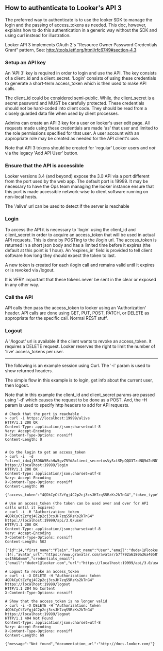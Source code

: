 ## How to authenticate to Looker's API 3

The preferred way to authenticate is to use the looker SDK to manage the login and the passing of
access_tokens as needed. This doc, however, explains how to do this authentication in a generic way without the SDK and using curl instead for illustration.

Looker API 3 implements OAuth 2's "Resource Owner Password Credentials Grant" pattern,
See: http://tools.ietf.org/html/rfc6749#section-4.3

### Setup an API key
An 'API 3' key is required in order to login and use the API. The key consists of a client_id and a client_secret.
'Login' consists of using these credentials to generate a short-term access_token which is then used to make API calls.

The client_id could be considered semi-public. While, the client_secret is a secret password and MUST be
carefully protected. These credentials should not be hard-coded into client code. They should be read from
a closely guarded data file when used by client processes.

Admins can create an API 3 key for a user on looker's user edit page. All requests made using these
credentials are made 'as' that user and limited to the role permissions specified for that user. A user
account with an appropriate role may be created as needed for the API client's use.

Note that API 3 tokens should be created for 'regular' Looker users and *not* via the legacy 'Add API User' button.


### Ensure that the API is accessible
Looker versions 3.4 (and beyond) expose the 3.0 API via a port different from the port used by the web app.
The default port is 19999. It may be necessary to have the Ops team managing the looker instance ensure that this
port is made accessible network-wise to client software running on non-local hosts.

The '/alive' url can be used to detect if the server is reachable


### Login
To access the API it is necessary to 'login' using the client_id and client_secret in order to acquire an
access_token that will be used in actual API requests. This is done by POSTing to the /login url. The access_token is returned in a short json body and has a limited time before it expires (the default at this point is 1 hour).
An 'expires_in' field is provided to tell client software how long they should expect the token to last.

A new token is created for each /login call and remains valid until it expires or is revoked via /logout.

It is VERY important that these tokens never be sent in the clear or exposed in any other way.


### Call the API
API calls then pass the access_token to looker using an 'Authorization' header. API calls are
done using GET, PUT, POST, PATCH, or DELETE as appropriate for the specific call. Normal REST stuff.


### Logout
A '/logout' url is available if the client wants to revoke an access_token. It requires a DELETE request.
Looker reserves the right to limit the number of 'live' access_tokens per user.

-------------------------------------------------------------------------------------------------

The following is an example session using Curl. The '-i' param is used to show returned headers.

The simple flow in this example is to login, get info about the current user, then logout.

Note that in this example the client_id and client_secret params are passed using '-d' which causes the
request to be done as a POST. And, the -H param is used to specify http headers to add for API requests.

```
# Check that the port is reachable
> curl -i https://localhost:19999/alive
HTTP/1.1 200 OK
Content-Type: application/json;charset=utf-8
Vary: Accept-Encoding
X-Content-Type-Options: nosniff
Content-Length: 0


# Do the login to get an access_token
> curl -i  -d "client_id=4j3SD8W5RchHw5gvZ5Yd&client_secret=sVySctSMpQQG3TzdNQ5d2dND"  https://localhost:19999/login
HTTP/1.1 200 OK
Content-Type: application/json;charset=utf-8
Vary: Accept-Encoding
X-Content-Type-Options: nosniff
Content-Length: 99

{"access_token":"4QDkCyCtZzYgj4C2p2cj3csJH7zqS5RzKs2kTnG4","token_type":"Bearer","expires_in":3600}

# Use an access_token (the token can be used over and over for API calls until it expires)
> curl -i -H "Authorization: token 4QDkCyCtZzYgj4C2p2cj3csJH7zqS5RzKs2kTnG4"  https://localhost:19999/api/3.0/user
HTTP/1.1 200 OK
Content-Type: application/json;charset=utf-8
Vary: Accept-Encoding
X-Content-Type-Options: nosniff
Content-Length: 502

{"id":14,"first_name":"Plain","last_name":"User","email":"dude+1@looker.com","models_dir":null,"is_disabled":false,"look_access":[14],"avatar_url":"https://www.gravatar.com/avatar/b7f792a6180a36a4058f36875584bc45?s=156&d=mm","credentials_email":{"email":"dude+1@looker.com","url":"https://localhost:19999/api/3.0/users/14/credentials_email","user_url":"https://localhost:19999/api/3.0/users/14","password_reset_url":"https://localhost:19999/api/3.0"},"url":"https://localhost:19999/api/3.0/users/14"}

# Logout to revoke an access_token
> curl -i -X DELETE -H "Authorization: token 4QDkCyCtZzYgj4C2p2cj3csJH7zqS5RzKs2kTnG4"  https://localhost:19999/logout
HTTP/1.1 204 No Content
X-Content-Type-Options: nosniff

# Show that the access_token is no longer valid
> curl -i -X DELETE -H "Authorization: token 4QDkCyCtZzYgj4C2p2cj3csJH7zqS5RzKs2kTnG4"  https://localhost:19999/logout
HTTP/1.1 404 Not Found
Content-Type: application/json;charset=utf-8
Vary: Accept-Encoding
X-Content-Type-Options: nosniff
Content-Length: 69

{"message":"Not found","documentation_url":"http://docs.looker.com/"}
```

